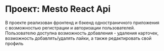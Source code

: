 # Проект: Mesto React Api
В проекте реализован фронтенд и бэкенд одностраничного приложения с возможностью регистрации и авторизации пользователей. Пользователю доступна возможность добавления - удаления карточек, возможность добавлять/удалять лайки, а также редактировать свой профиль
